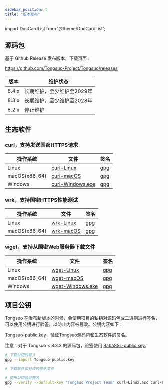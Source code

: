 ```yaml
---
sidebar_position: 5
title: "版本发布"
---
```

import DocCardList from '@theme/DocCardList';

<DocCardList />

## 源码包

基于 Github Release 发布版本，下载页面：

https://github.com/Tongsuo-Project/Tongsuo/releases

| 版本    | 维护状态            |
|-------|-----------------|
| 8.4.x | 长期维护，至少维护至2029年 |
| 8.3.x | 长期维护，至少维护至2028年 |
| 8.2.x | 停止维护            |

## 生态软件

### curl，支持发送国密HTTPS请求

| 操作系统          | 文件               | 签名  |
|---------------|------------------|-----|
| Linux         | [curl-Linux](https://gitee.com/Tongsuo/download/raw/master/curl-Linux)       | [gpg](https://gitee.com/Tongsuo/download/raw/master/curl-Linux.asc) |
| macOS(x86_64) | [curl-macOS](https://gitee.com/Tongsuo/download/raw/master/curl-macOS)       | [gpg](https://gitee.com/Tongsuo/download/raw/master/curl-macOS.asc) |
| Windows       | [curl-Windows.exe](https://gitee.com/Tongsuo/download/raw/master/curl-Windows.exe) | [gpg](https://gitee.com/Tongsuo/download/raw/master/curl-Windows.exe.asc) |

### wrk，支持国密HTTPS性能测试

| 操作系统          | 文件               | 签名         |
|-----|-----|-----|
| Linux         | [wrk-Linux](https://gitee.com/Tongsuo/download/raw/master/wrk-Linux)       | [gpg](https://gitee.com/Tongsuo/download/raw/master/wrk-Linux.asc) |
| macOS(x86_64) | [wrk-macOS](https://gitee.com/Tongsuo/download/raw/master/wrk-macOS)       | [gpg](https://gitee.com/Tongsuo/download/raw/master/wrk-macOS.asc) |


### wget，支持从国密Web服务器下载文件

| 操作系统          | 文件               | 签名  |
|---------------|------------------|-----|
| Linux         | [wget-Linux](https://gitee.com/Tongsuo/download/raw/master/wget-Linux)       | [gpg](https://gitee.com/Tongsuo/download/raw/master/wget-Linux.asc) |
| macOS(x86_64) | [wget-macOS](https://gitee.com/Tongsuo/download/raw/master/wget-macOS)       | [gpg](https://gitee.com/Tongsuo/download/raw/master/wget-macOS.asc) |
| Windows       | [wget-Windows.exe](https://gitee.com/Tongsuo/download/raw/master/wget-Windows.exe) | [gpg](https://gitee.com/Tongsuo/download/raw/master/wget-Windows.exe.asc) |


## 项目公钥

Tongsuo 在发布新版本的时候，会使用项目的私钥对源码包或二进制进行签名，可以使用公钥进行验签，以防止内容被篡改。公钥内容如下：

[Tongsuo-public.key](https://gitee.com/Tongsuo/download/raw/master/Tongsuo-public.key)，验证Tongsuo源码包和生态软件的签名。

注意：对于 Tongsuo < 8.3.3 的源码包，验签使用 [BabaSSL-public.key](https://gitee.com/Tongsuo/download/raw/master/BabaSSL-public.key)。

```bash
# 下载公钥后导入
gpg --import Tongsuo-public.key

# 下载软件和对应的签名文件

# 使用公钥验证签名
gpg --verify --default-key "Tongsuo Project Team" curl-Linux.asc curl-Linux
```